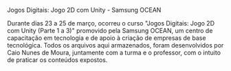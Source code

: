 Jogos Digitais: Jogo 2D com Unity - Samsung OCEAN

Durante dias 23 a 25 de março, ocorreu o curso "Jogos Digitais: Jogo 2D com Unity (Parte 1 a 3)" promovido pela Samsung OCEAN, um centro de capacitação em tecnologia
e de apoio à criação de empresas de base tecnológica. Todos os arquivos aqui armazenados, foram desenvolvidos por Caio Nunes de Moura, juntamente com a turma e o professor, com o intuito de praticar os conteúdos expostos.
